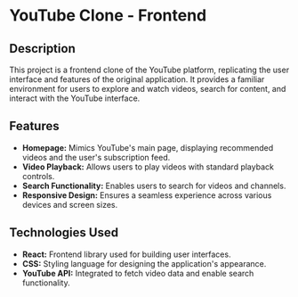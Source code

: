 # YouTube Clone - Frontend

## Description

This project is a frontend clone of the YouTube platform, replicating the user interface and features of the original application. It provides a familiar environment for users to explore and watch videos, search for content, and interact with the YouTube interface.

## Features

- **Homepage:** Mimics YouTube's main page, displaying recommended videos and the user's subscription feed.
- **Video Playback:** Allows users to play videos with standard playback controls.
- **Search Functionality:** Enables users to search for videos and channels.
- **Responsive Design:** Ensures a seamless experience across various devices and screen sizes.

## Technologies Used

- **React:** Frontend library used for building user interfaces.
- **CSS:** Styling language for designing the application's appearance.
- **YouTube API:** Integrated to fetch video data and enable search functionality.


